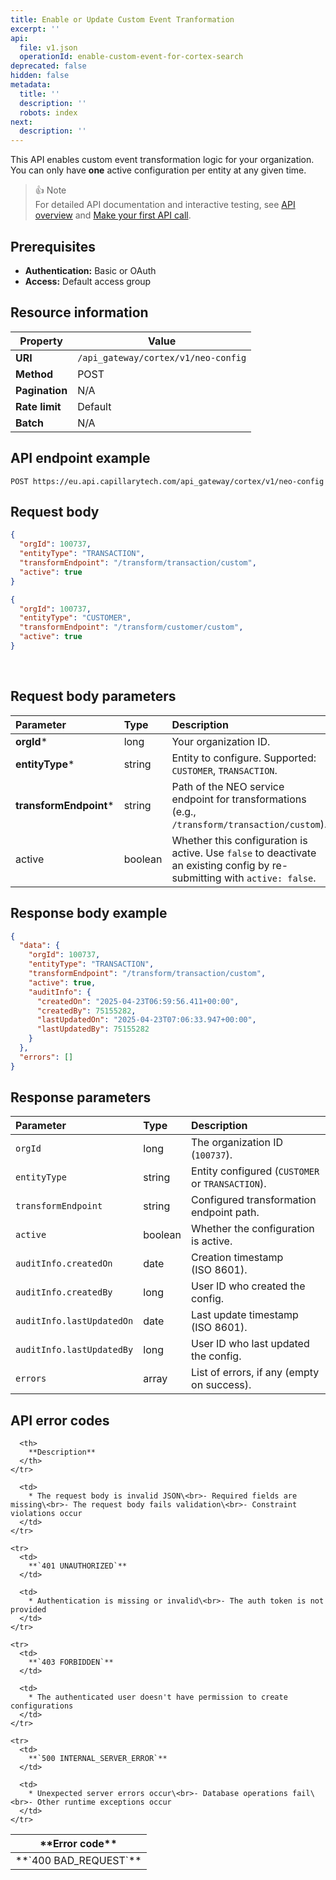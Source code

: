 ```yaml
---
title: Enable or Update Custom Event Tranformation
excerpt: ''
api:
  file: v1.json
  operationId: enable-custom-event-for-cortex-search
deprecated: false
hidden: false
metadata:
  title: ''
  description: ''
  robots: index
next:
  description: ''
---
```

This API enables custom event transformation logic for your organization. You can only have **one** active configuration per entity at any given time.

> 👍 Note\
> For detailed API documentation and interactive testing, see [API overview](https://docs.capillarytech.com/reference/apioverview) and [Make your first API call](https://docs.capillarytech.com/reference/make-your-first-api-call).

## Prerequisites

* **Authentication:** Basic or OAuth
* **Access:** Default access group

## Resource information

| Property       | Value                               |
| -------------- | ----------------------------------- |
| **URI**        | `/api_gateway/cortex/v1/neo-config` |
| **Method**     | POST                                |
| **Pagination** | N/A                                 |
| **Rate limit** | Default                             |
| **Batch**      | N/A                                 |

## API endpoint example

```http
POST https://eu.api.capillarytech.com/api_gateway/cortex/v1/neo-config
```

## Request body

```json Transaction
{
  "orgId": 100737,
  "entityType": "TRANSACTION",
  "transformEndpoint": "/transform/transaction/custom",
  "active": true
}
```
```json Customer
{
  "orgId": 100737,
  "entityType": "CUSTOMER",
  "transformEndpoint": "/transform/customer/custom",
  "active": true
}
```

<br />

## Request body parameters

| Parameter               | Type    | Description                                                                                                               |
| :---------------------- | :------ | :------------------------------------------------------------------------------------------------------------------------ |
| **orgId**\*             | long    | Your organization ID.                                                                                                     |
| **entityType**\*        | string  | Entity to configure. Supported: `CUSTOMER`, `TRANSACTION`.                                                                |
| **transformEndpoint**\* | string  | Path of the NEO service endpoint for transformations (e.g., `/transform/transaction/custom`).                             |
| active                  | boolean | Whether this configuration is active. Use `false` to deactivate an existing config by re-submitting with `active: false`. |

## Response body example

```json
{
  "data": {
    "orgId": 100737,
    "entityType": "TRANSACTION",
    "transformEndpoint": "/transform/transaction/custom",
    "active": true,
    "auditInfo": {
      "createdOn": "2025-04-23T06:59:56.411+00:00",
      "createdBy": 75155282,
      "lastUpdatedOn": "2025-04-23T07:06:33.947+00:00",
      "lastUpdatedBy": 75155282
    }
  },
  "errors": []
}
```

## Response parameters

| Parameter                 | Type    | Description                                      |
| :------------------------ | :------ | :----------------------------------------------- |
| `orgId`                   | long    | The organization ID (`100737`).                  |
| `entityType`              | string  | Entity configured (`CUSTOMER` or `TRANSACTION`). |
| `transformEndpoint`       | string  | Configured transformation endpoint path.         |
| `active`                  | boolean | Whether the configuration is active.             |
| `auditInfo.createdOn`     | date    | Creation timestamp (ISO 8601).                   |
| `auditInfo.createdBy`     | long    | User ID who created the config.                  |
| `auditInfo.lastUpdatedOn` | date    | Last update timestamp (ISO 8601).                |
| `auditInfo.lastUpdatedBy` | long    | User ID who last updated the config.             |
| `errors`                  | array   | List of errors, if any (empty on success).       |

## API error codes

<Table align={["left","left"]}>
  <thead>
    <tr>
      <th>
        **Error code**
      </th>

      <th>
        **Description**
      </th>
    </tr>
  </thead>

  <tbody>
    <tr>
      <td>
        **`400 BAD_REQUEST`**
      </td>

      <td>
        * The request body is invalid JSON\<br>- Required fields are missing\<br>- The request body fails validation\<br>- Constraint violations occur
      </td>
    </tr>

    <tr>
      <td>
        **`401 UNAUTHORIZED`**
      </td>

      <td>
        * Authentication is missing or invalid\<br>- The auth token is not provided
      </td>
    </tr>

    <tr>
      <td>
        **`403 FORBIDDEN`**
      </td>

      <td>
        * The authenticated user doesn't have permission to create configurations
      </td>
    </tr>

    <tr>
      <td>
        **`500 INTERNAL_SERVER_ERROR`**
      </td>

      <td>
        * Unexpected server errors occur\<br>- Database operations fail\<br>- Other runtime exceptions occur
      </td>
    </tr>
  </tbody>
</Table>